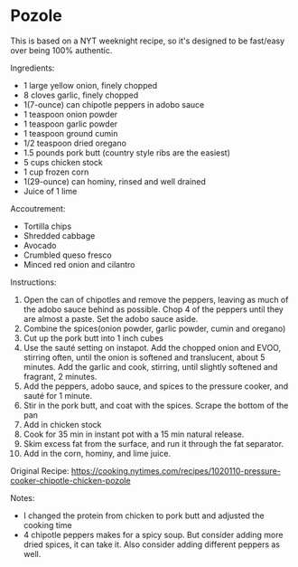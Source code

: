 # Pozole

This is based on a NYT weeknight recipe, so it's designed to be fast/easy over being 100% authentic.

Ingredients:
* 1 large yellow onion, finely chopped
* 8 cloves garlic, finely chopped
* 1(7-ounce) can chipotle peppers in adobo sauce
* 1 teaspoon onion powder
* 1 teaspoon garlic powder
* 1 teaspoon ground cumin
* 1/2 teaspoon dried oregano
* 1.5 pounds pork butt (country style ribs are the easiest)
* 5 cups chicken stock
* 1 cup frozen corn
* 1(29-ounce) can hominy, rinsed and well drained
* Juice of 1 lime

Accoutrement:
* Tortilla chips
* Shredded cabbage
* Avocado
* Crumbled queso fresco
* Minced red onion and cilantro

Instructions:
1. Open the can of chipotles and remove the peppers, leaving as much of the adobo sauce behind as possible. Chop 4 of the peppers until they are almost a paste. Set the adobo sauce aside.
1. Combine the spices(onion powder, garlic powder, cumin and oregano)
1. Cut up the pork butt into 1 inch cubes
1. Use the sauté setting on instapot. Add the chopped onion and EVOO, stirring often, until the onion is softened and translucent, about 5 minutes. Add the garlic and cook, stirring, until slightly softened and fragrant, 2 minutes.
1. Add the peppers, adobo sauce, and spices to the pressure cooker, and sauté for 1 minute.
1. Stir in the pork butt, and coat with the spices. Scrape the bottom of the pan
1. Add in chicken stock
1. Cook for 35 min in instant pot with a 15 min natural release.
1. Skim excess fat from the surface, and run it through the fat separator.
1. Add in the corn, hominy, and lime juice.

Original Recipe: https://cooking.nytimes.com/recipes/1020110-pressure-cooker-chipotle-chicken-pozole

Notes: 
* I changed the protein from chicken to pork butt and adjusted the cooking time
* 4 chipotle peppers makes for a spicy soup.  But consider adding more dried spices, it can take it. Also consider adding different peppers as well.
